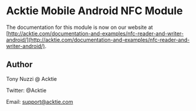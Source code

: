 # Acktie Mobile Android NFC Module

The documentation for this module is now on our website at [http://acktie.com/documentation-and-examples/nfc-reader-and-writer-android/](http://acktie.com/documentation-and-examples/nfc-reader-and-writer-android/).

## Author

Tony Nuzzi @ Acktie

Twitter: @Acktie

Email: support@acktie.com